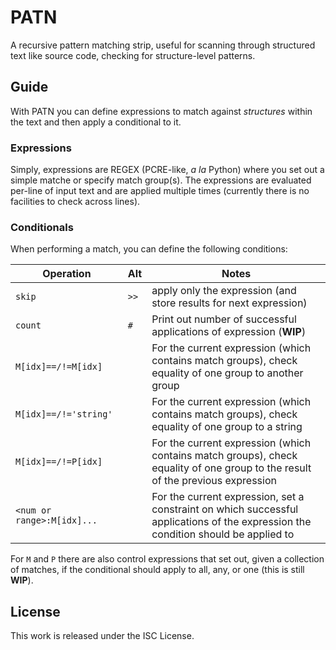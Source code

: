 PATN
====

A recursive pattern matching strip, useful for scanning through structured text
like source code, checking for structure-level patterns.

Guide
-----

With PATN you can define expressions to match against _structures_ within the text
and then apply a conditional to it.

### Expressions

Simply, expressions are REGEX (PCRE-like, _a la_ Python) where you set out a simple matche or
specify match group(s). The expressions are evaluated per-line of input text and are applied multiple
times (currently there is no facilities to check across lines).

### Conditionals

When performing a match, you can define the following conditions:

| Operation                  | Alt  | Notes                                                                                                                              |
|----------------------------|------|------------------------------------------------------------------------------------------------------------------------------------|
| `skip`                     | `>>` | apply only the expression (and store results for next expression)                                                                  |
| `count`                    | `#`  | Print out number of successful applications of expression (**WIP**)                                                                |
| `M[idx]==/!=M[idx]`        |      | For the current expression (which contains match groups), check equality of one group to another group                             |
| `M[idx]==/!='string'`      |      | For the current expression (which contains match groups), check equality of one group to a string                                  |
| `M[idx]==/!=P[idx]`        |      | For the current expression (which contains match groups), check equality of one group to the result of the previous expression     |
| `<num or range>:M[idx]...` |      | For the current expression, set a constraint on which successful applications of the expression the condition should be applied to |

For `M` and `P` there are also control expressions that set out, given a collection of matches, if the conditional should apply to all, any, or one (this is still **WIP**).

License
-------

This work is released under the ISC License.
